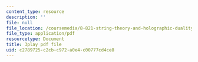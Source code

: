 ```yaml
---
content_type: resource
description: ''
file: null
file_location: /coursemedia/8-821-string-theory-and-holographic-duality-fall-2014/c2789725c2cbc972a0e4c00777cd4ce8_k6HCdJ9lKho.pdf
file_type: application/pdf
resourcetype: Document
title: 3play pdf file
uid: c2789725-c2cb-c972-a0e4-c00777cd4ce8
---
```

